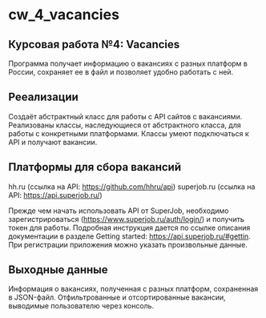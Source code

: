 # cw_4_vacancies
## Курсовая работа №4: Vacancies

Программа получает информацию о вакансиях с разных платформ в России, сохраняет ее в файл и позволяет удобно работать с ней.

## Рееализации
Создаёт абстрактный класс для работы с API сайтов с вакансиями. Реализованы классы, наследующиеся от абстрактного класса, для работы с конкретными платформами. Классы умеют подключаться к API и получают вакансии.

## Платформы для сбора вакансий
 hh.ru (ссылка на API: https://github.com/hhru/api)
 superjob.ru (ссылка на API: https://api.superjob.ru/)

Прежде чем начать использовать API от SuperJob, необходимо зарегистрироваться (https://www.superjob.ru/auth/login/) и получить токен для работы. Подробная инструкция дается по ссылке описания документации в разделе Getting started: https://api.superjob.ru/#gettin. При регистрации приложения можно указать произвольные данные.
## Выходные данные
Информация о вакансиях, полученная с разных платформ, сохраненная в JSON-файл.
Отфильтрованные и отсортированные вакансии, выводимые пользователю через консоль.
